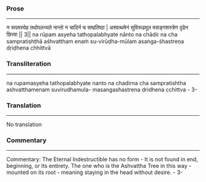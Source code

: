 ### Prose 
 --- 
न रूपमस्येह तथोपलभ्यते
नान्तो न चादिर्न च सम्प्रतिष्ठा |
अश्वत्थमेनं सुविरूढमूल
मसङ्गशस्त्रेण दृढेन छित्त्वा || 3||
na rūpam asyeha tathopalabhyate
nānto na chādir na cha sampratiṣhṭhā
aśhvattham enaṁ su-virūḍha-mūlam
asaṅga-śhastreṇa dṛiḍhena chhittvā

### Transliteration 
 --- 
na rupamasyeha tathopalabhyate nanto na chadirna cha sampratishtha ashvatthamenam suvirudhamula- masangashastrena dridhena cchittva - 3-

### Translation 
 --- 
No translation

### Commentary 
 --- 
Commentary: The Eternal Indestructible has no form - It is not found in end, beginning, or Its entirety. The one who is the Ashvattha Tree in this way - mounted on its root - meaning staying in the head without desire. - 3-